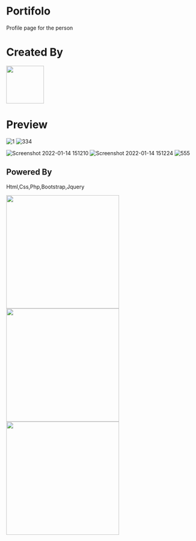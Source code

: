 # Portifolo
Profile page for the person
# Created By
  <a href="http://afak.epizy.com/"><img src="https://user-images.githubusercontent.com/86790667/149276936-63d106e1-c37d-469a-a4cb-0b799ed8fae7.png" width="100px" /></a>
  
 # Preview
 
![1](https://user-images.githubusercontent.com/86790667/149514078-1692d620-d8c8-4afc-afe0-7519b447383a.png)
![334](https://user-images.githubusercontent.com/86790667/149514133-3e8b73f3-11d5-4200-aa37-e7b3fd18f071.png)

![Screenshot 2022-01-14 151210](https://user-images.githubusercontent.com/86790667/149514396-f3d4a3b1-ef47-4481-bd29-9f19d55db13e.png)
![Screenshot 2022-01-14 151224](https://user-images.githubusercontent.com/86790667/149514331-87cac2fe-414e-46c8-a062-b4f0bdc3c25f.png)
![555](https://user-images.githubusercontent.com/86790667/149514842-8b90ff9d-a213-46ef-ab7e-11be6ba2c81e.png)

 
 ## **Powered By**
<p>Html,Css,Php,Bootstrap,Jquery
</p>
 
<img src="https://upload.wikimedia.org/wikipedia/commons/thumb/6/61/HTML5_logo_and_wordmark.svg/1200px-HTML5_logo_and_wordmark.svg.png" width="300" />
<img src="https://upload.wikimedia.org/wikipedia/commons/thumb/d/d5/CSS3_logo_and_wordmark.svg/640px-CSS3_logo_and_wordmark.svg.png" width="300" />
 
<img src="https://upload.wikimedia.org/wikipedia/commons/thumb/2/27/PHP-logo.svg/1200px-PHP-logo.svg.png" width="300" />
